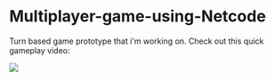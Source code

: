 # Multiplayer-game-using-Netcode
Turn based game prototype that i'm working on.
Check out this quick gameplay video:

![](https://media.giphy.com/media/v1.Y2lkPTc5MGI3NjExaDRmNHAzejJrbnc1ZGczdmJtODNrcXp2ZmlrODdtcjUyZHp4ZXIzdyZlcD12MV9pbnRlcm5hbF9naWZfYnlfaWQmY3Q9Zw/eNsjL5nCp0krajUxic/giphy.gif)
